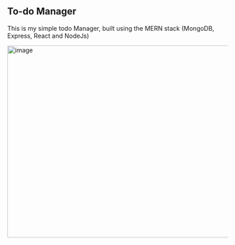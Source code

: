 ## To-do Manager 

This is my simple todo Manager, built using the MERN stack (MongoDB, Express, React and NodeJs)

<img width="688" height="440" alt="image" src="https://github.com/user-attachments/assets/ac7a4f89-2fe2-46e1-a70e-2edd1c628773" />
